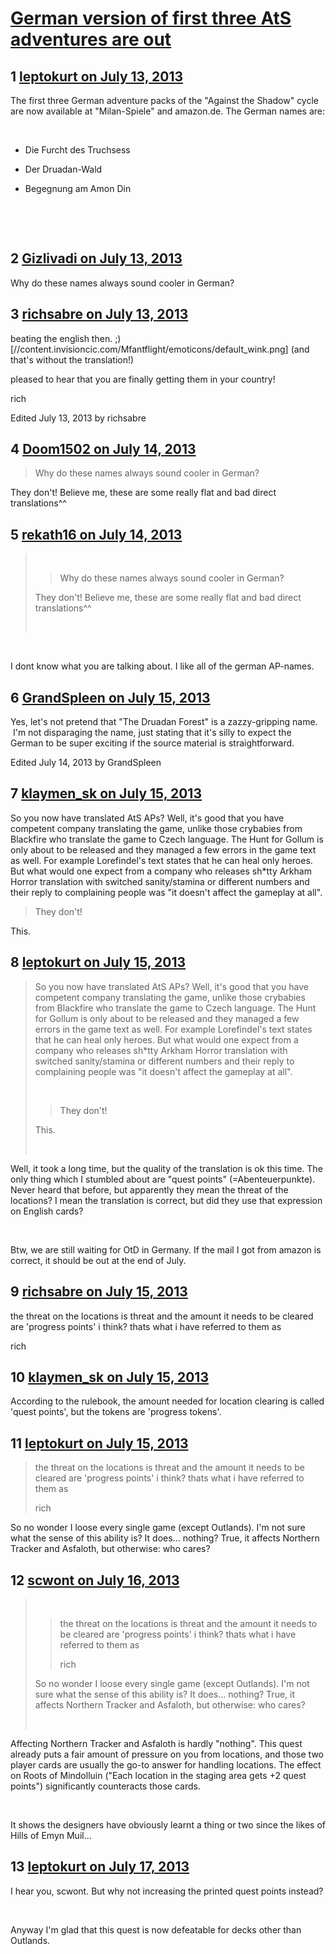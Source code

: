 # [German version of first three AtS adventures are out](https://community.fantasyflightgames.com/topic/86274-german-version-of-first-three-ats-adventures-are-out/)

## 1 [leptokurt on July 13, 2013](https://community.fantasyflightgames.com/topic/86274-german-version-of-first-three-ats-adventures-are-out/?do=findComment&comment=813503)

The first three German adventure packs of the "Against the Shadow" cycle are now available at "Milan-Spiele" and amazon.de. The German names are:

 

- Die Furcht des Truchsess

- Der Druadan-Wald

- Begegnung am Amon Din

 

 

## 2 [Gizlivadi on July 13, 2013](https://community.fantasyflightgames.com/topic/86274-german-version-of-first-three-ats-adventures-are-out/?do=findComment&comment=813516)

Why do these names always sound cooler in German?

## 3 [richsabre on July 13, 2013](https://community.fantasyflightgames.com/topic/86274-german-version-of-first-three-ats-adventures-are-out/?do=findComment&comment=813517)

beating the english then. ;) [//content.invisioncic.com/Mfantflight/emoticons/default_wink.png] (and that's without the translation!)

pleased to hear that you are finally getting them in your country!

rich

Edited July 13, 2013 by richsabre

## 4 [Doom1502 on July 14, 2013](https://community.fantasyflightgames.com/topic/86274-german-version-of-first-three-ats-adventures-are-out/?do=findComment&comment=813772)

> Why do these names always sound cooler in German?

They don't! Believe me, these are some really flat and bad direct translations^^

## 5 [rekath16 on July 14, 2013](https://community.fantasyflightgames.com/topic/86274-german-version-of-first-three-ats-adventures-are-out/?do=findComment&comment=813782)

>  
> 
> > Why do these names always sound cooler in German?
> 
> They don't! Believe me, these are some really flat and bad direct translations^^
> 
>  

 

I dont know what you are talking about. I like all of the german AP-names.

## 6 [GrandSpleen on July 15, 2013](https://community.fantasyflightgames.com/topic/86274-german-version-of-first-three-ats-adventures-are-out/?do=findComment&comment=814055)

Yes, let's not pretend that "The Druadan Forest" is a zazzy-gripping name.  I'm not disparaging the name, just stating that it's silly to expect the German to be super exciting if the source material is straightforward.

Edited July 14, 2013 by GrandSpleen

## 7 [klaymen_sk on July 15, 2013](https://community.fantasyflightgames.com/topic/86274-german-version-of-first-three-ats-adventures-are-out/?do=findComment&comment=814347)

So you now have translated AtS APs? Well, it's good that you have competent company translating the game, unlike those crybabies from Blackfire who translate the game to Czech language. The Hunt for Gollum is only about to be released and they managed a few errors in the game text as well. For example Lorefindel's text states that he can heal only heroes. But what would one expect from a company who releases sh*tty Arkham Horror translation with switched sanity/stamina or different numbers and their reply to complaining people was "it doesn't affect the gameplay at all".

> They don't!

This.

## 8 [leptokurt on July 15, 2013](https://community.fantasyflightgames.com/topic/86274-german-version-of-first-three-ats-adventures-are-out/?do=findComment&comment=814460)

> So you now have translated AtS APs? Well, it's good that you have competent company translating the game, unlike those crybabies from Blackfire who translate the game to Czech language. The Hunt for Gollum is only about to be released and they managed a few errors in the game text as well. For example Lorefindel's text states that he can heal only heroes. But what would one expect from a company who releases sh*tty Arkham Horror translation with switched sanity/stamina or different numbers and their reply to complaining people was "it doesn't affect the gameplay at all".
> 
>  
> 
> > They don't!
> 
> This.
> 
>  

Well, it took a long time, but the quality of the translation is ok this time. The only thing which I stumbled about are "quest points" (=Abenteuerpunkte). Never heard that before, but apparently they mean the threat of the locations? I mean the translation is correct, but did they use that expression on English cards?

 

Btw, we are still waiting for OtD in Germany. If the mail I got from amazon is correct, it should be out at the end of July.

## 9 [richsabre on July 15, 2013](https://community.fantasyflightgames.com/topic/86274-german-version-of-first-three-ats-adventures-are-out/?do=findComment&comment=814498)

the threat on the locations is threat and the amount it needs to be cleared are 'progress points' i think? thats what i have referred to them as

rich

## 10 [klaymen_sk on July 15, 2013](https://community.fantasyflightgames.com/topic/86274-german-version-of-first-three-ats-adventures-are-out/?do=findComment&comment=814629)

According to the rulebook, the amount needed for location clearing is called 'quest points', but the tokens are 'progress tokens'.

## 11 [leptokurt on July 15, 2013](https://community.fantasyflightgames.com/topic/86274-german-version-of-first-three-ats-adventures-are-out/?do=findComment&comment=814752)

> the threat on the locations is threat and the amount it needs to be cleared are 'progress points' i think? thats what i have referred to them as
> 
> rich

So no wonder I loose every single game (except Outlands). I'm not sure what the sense of this ability is? It does... nothing? True, it affects Northern Tracker and Asfaloth, but otherwise: who cares?

## 12 [scwont on July 16, 2013](https://community.fantasyflightgames.com/topic/86274-german-version-of-first-three-ats-adventures-are-out/?do=findComment&comment=814929)

>  
> 
> > the threat on the locations is threat and the amount it needs to be cleared are 'progress points' i think? thats what i have referred to them as
> > 
> > rich
> 
> So no wonder I loose every single game (except Outlands). I'm not sure what the sense of this ability is? It does... nothing? True, it affects Northern Tracker and Asfaloth, but otherwise: who cares?
> 
>  

Affecting Northern Tracker and Asfaloth is hardly "nothing". This quest already puts a fair amount of pressure on you from locations, and those two player cards are usually the go-to answer for handling locations. The effect on Roots of Mindolluin ("Each location in the staging area gets +2 quest points") significantly counteracts those cards.

 

It shows the designers have obviously learnt a thing or two since the likes of Hills of Emyn Muil...

## 13 [leptokurt on July 17, 2013](https://community.fantasyflightgames.com/topic/86274-german-version-of-first-three-ats-adventures-are-out/?do=findComment&comment=816168)

I hear you, scwont. But why not increasing the printed quest points instead?

 

Anyway I'm glad that this quest is now defeatable for decks other than Outlands.

